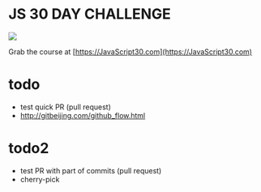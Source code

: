 
# JS 30 DAY CHALLENGE


![](https://javascript30.com/images/JS3-social-share.png)

Grab the course at [https://JavaScript30.com](https://JavaScript30.com)

# todo 
- test quick PR (pull request)
- http://gitbeijing.com/github_flow.html

# todo2 
- test PR with part of commits (pull request)
- cherry-pick 